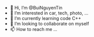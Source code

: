 - 👋 Hi, I’m @BuiNguyenTin
- 👀 I’m interested in car, tech, photo, ...
- 🌱 I’m currently learning code C++
- 💞️ I’m looking to collaborate on myself
- 📫 How to reach me ...

<!---
BuiNguyenTin/BuiNguyenTin is a ✨ special ✨ repository because its `README.md` (this file) appears on your GitHub profile.
You can click the Preview link to take a look at your changes.
--->
